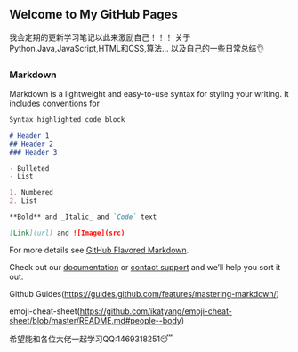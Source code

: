 ## Welcome to My GitHub Pages

我会定期的更新学习笔记以此来激励自己！！！
关于Python,Java,JavaScript,HTML和CSS,算法...
以及自己的一些日常总结:ok_hand:



### Markdown

Markdown is a lightweight and easy-to-use syntax for styling your writing. It includes conventions for
```markdown
Syntax highlighted code block

# Header 1
## Header 2
### Header 3

- Bulleted
- List

1. Numbered
2. List

**Bold** and _Italic_ and `Code` text

[Link](url) and ![Image](src)
```

For more details see [GitHub Flavored Markdown](https://guides.github.com/features/mastering-markdown/).

 Check out our [documentation](https://docs.github.com/categories/github-pages-basics/) or [contact support](https://support.github.com/contact) and we’ll help you sort it out.
 
 Github Guides(https://guides.github.com/features/mastering-markdown/)
 
 emoji-cheat-sheet(https://github.com/ikatyang/emoji-cheat-sheet/blob/master/README.md#people--body)
 
希望能和各位大佬一起学习QQ:1469318251:sleeping:
